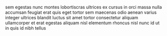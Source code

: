 sem egestas nunc montes lobortiscras ultrices ex cursus in orci massa nulla
accumsan feugiat erat quis eget tortor sem maecenas odio aenean varius integer
ultrices blandit luctus sit amet tortor consectetur aliquam ullamcorper et erat
egestas aliquam nisl elementum rhoncus nisl nunc id ut in quis id nibh tellus